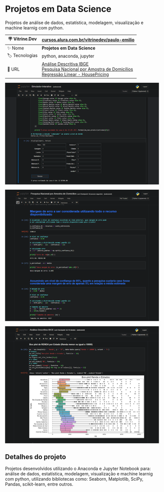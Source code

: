 # Projetos em Data Science

Projetos de análise de dados, estatística, modelagem, visualização e machine learnig com python.

| :placard: Vitrine.Dev | [cursos.alura.com.br/vitrinedev/paulo-emilio](https://cursos.alura.com.br/vitrinedev/paulo-emilio) |
| -------------  | --- |
| :sparkles: Nome        | **Projetos em Data Science**
| :label: Tecnologias | python, anaconda, jupyter
| :rocket: URL        | [Análise Descritiva IBGE](Analise-Descritiva-IBGE/Projeto/Análise-Descritiva-IBGE.ipynb)<br>[Pesquisa Nacional por Amostra de Domicílios](Probabilidades-e-Estimacoes/Projeto/Pesquisa-Nacional-por-Amostra-de-Domicilios.ipynb)<br>[Regressão Linear - HousePricing](Regressao-Linear/Projeto)

<!-- Inserir imagem com a #vitrinedev ao final do link -->
[![Regressao-Linear](Regressao-Linear/prints/print.png#vitrinedev)](Regressao-Linear/Projeto)

[![Amostra-de-domicilios](Probabilidades-e-Estimacoes/prints/print.png)](Probabilidades-e-Estimacoes/Projeto/Pesquisa-Nacional-por-Amostra-de-Domicilios.ipynb)

[![IBGE](Analise-Descritiva-IBGE/prints/print.png)](Analise-Descritiva-IBGE/Projeto/Análise-Descritiva-IBGE.ipynb)

## Detalhes do projeto

Projetos desenvolvidos utilizando o Anaconda e Jupyter Notebook para: análise de dados, estatística, modelagem, visualização e machine learnig com python, utilizando bibliotecas como: Seaborn, Matplotlib, SciPy, Pandas, scikit-learn, entre outros. 

